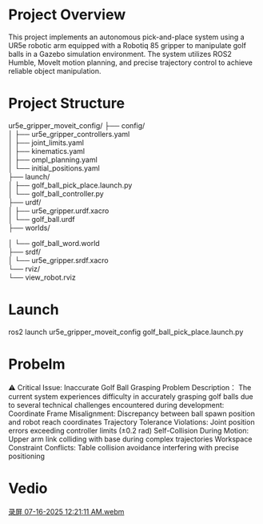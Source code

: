 # Project Overview  
This project implements an autonomous pick-and-place system using a UR5e robotic arm equipped with a Robotiq 85 gripper to manipulate golf balls in a Gazebo simulation environment. The system utilizes ROS2 Humble, MoveIt motion planning, and precise trajectory control to achieve reliable object manipulation.

# Project Structure 
ur5e_gripper_moveit_config/
├── config/                          
│   ├── ur5e_gripper_controllers.yaml   
│   ├── joint_limits.yaml              
│   ├── kinematics.yaml                
│   ├── ompl_planning.yaml              
│   └── initial_positions.yaml          
├── launch/                          
│   ├── golf_ball_pick_place.launch.py  
│   └── golf_ball_controller.py         
├── urdf/                            
│   ├── ur5e_gripper.urdf.xacro         
│   └── golf_ball.urdf                  
├── worlds/                         

│   └── golf_ball_word.world            
├── srdf/                            
│   └── ur5e_gripper.srdf.xacro         
└── rviz/                            
    └── view_robot.rviz                
# Launch
ros2 launch ur5e_gripper_moveit_config golf_ball_pick_place.launch.py

# Probelm
⚠️ Critical Issue: Inaccurate Golf Ball Grasping 
Problem Description：
The current system experiences difficulty in accurately grasping golf balls due to several technical challenges encountered during development:
Coordinate Frame Misalignment: Discrepancy between ball spawn position and robot reach coordinates
Trajectory Tolerance Violations: Joint position errors exceeding controller limits (±0.2 rad)
Self-Collision During Motion: Upper arm link colliding with base during complex trajectories
Workspace Constraint Conflicts: Table collision avoidance interfering with precise positioning

# Vedio
 [录屏 07-16-2025 12:21:11 AM.webm](https://github.com/user-attachments/assets/8090b60d-4d12-4077-8d2f-9770103822b0)
